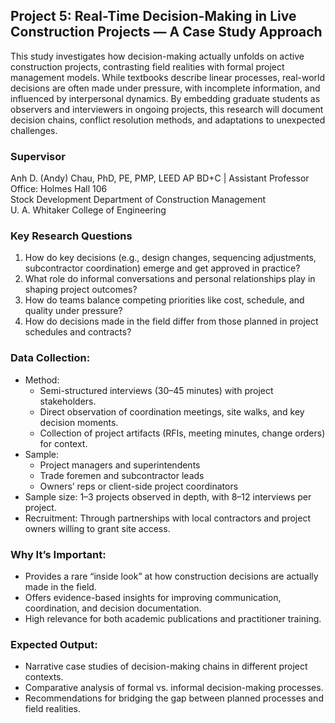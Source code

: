 ## Project 5: Real-Time Decision-Making in Live Construction Projects — A Case Study Approach
This study investigates how decision-making actually unfolds on active construction projects, contrasting field realities with formal project management models. While textbooks describe linear processes, real-world decisions are often made under pressure, with incomplete information, and influenced by interpersonal dynamics. By embedding graduate students as observers and interviewers in ongoing projects, this research will document decision chains, conflict resolution methods, and adaptations to unexpected challenges.

### Supervisor
Anh D. (Andy) Chau, PhD, PE, PMP, LEED AP BD+C | Assistant Professor   
Office: Holmes Hall 106   
Stock Development Department of Construction Management   
U. A. Whitaker College of Engineering   

### Key Research Questions
1.	How do key decisions (e.g., design changes, sequencing adjustments, subcontractor coordination) emerge and get approved in practice?
2.	What role do informal conversations and personal relationships play in shaping project outcomes?
3.	How do teams balance competing priorities like cost, schedule, and quality under pressure?
4.	How do decisions made in the field differ from those planned in project schedules and contracts?

### Data Collection:
-	Method:
    -	Semi-structured interviews (30–45 minutes) with project stakeholders.
    -	Direct observation of coordination meetings, site walks, and key decision moments.
    -	Collection of project artifacts (RFIs, meeting minutes, change orders) for context.
- Sample:
    - Project managers and superintendents
    - Trade foremen and subcontractor leads
    - Owners’ reps or client-side project coordinators
-	Sample size: 1–3 projects observed in depth, with 8–12 interviews per project.
-	Recruitment: Through partnerships with local contractors and project owners willing to grant site access.

### Why It’s Important:
-	Provides a rare “inside look” at how construction decisions are actually made in the field.
-	Offers evidence-based insights for improving communication, coordination, and decision documentation.
-	High relevance for both academic publications and practitioner training.

### Expected Output:
-	Narrative case studies of decision-making chains in different project contexts.
-	Comparative analysis of formal vs. informal decision-making processes.
-	Recommendations for bridging the gap between planned processes and field realities.
